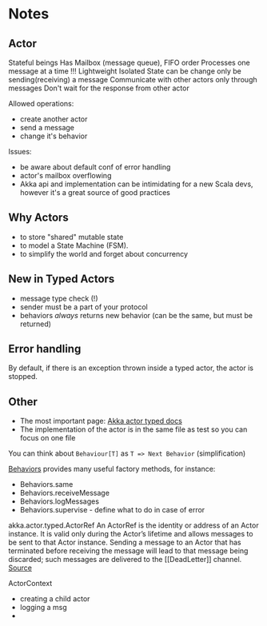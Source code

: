 # Notes

## Actor

Stateful beings
Has Mailbox (message queue), FIFO order 
Processes one message at a time !!!
Lightweight
Isolated
State can be change only be sending(receiving) a message
Communicate with other actors only through messages
Don't wait for the response from other actor

Allowed operations:
* create another actor
* send a message
* change it's behavior

Issues:
- be aware about default conf of error handling
- actor's mailbox overflowing
- Akka api and implementation can be intimidating for a new Scala devs, however it's a great source of good practices

## Why Actors

* to store "shared" mutable state
* to model a State Machine (FSM).
* to simplify the world and forget about concurrency
  
## New in Typed Actors

* message type check (!)
* sender must be a part of your protocol
* behaviors *always* returns new behavior (can be the same, but must be returned)

## Error handling

By default, if there is an exception thrown inside a typed actor, the actor is stopped.

## Other
 
* The most important page: [Akka actor typed docs](https://doc.akka.io/docs/akka/current/typed/guide/index.html)
* The implementation of the actor is in the same file as test so you can focus on one file

You can think about `Behaviour[T]` as `T => Next Behavior` (simplification)

[Behaviors](https://doc.akka.io/api/akka/current/akka/actor/typed/scaladsl/Behaviors$.html) provides many useful factory methods, for instance:
* Behaviors.same
* Behaviors.receiveMessage
* Behaviors.logMessages
* Behaviors.supervise - define what to do in case of error


akka.actor.typed.ActorRef
An ActorRef is the identity or address of an Actor instance. It is valid only during the Actor’s lifetime and allows messages to be sent to that Actor instance. Sending a message to an Actor that has terminated before receiving the message will lead to that message being discarded; such messages are delivered to the [[DeadLetter]] channel. [Source](https://doc.akka.io/api/akka/current/akka/actor/typed/ActorRef.html)

ActorContext
* creating a child actor
* logging a msg
* 